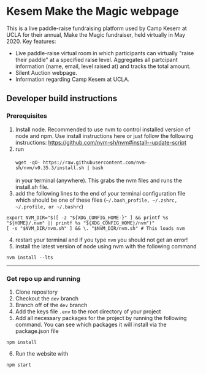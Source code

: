 # Kesem Make the Magic webpage
This is a live paddle-raise fundraising platform used by Camp Kesem at UCLA for their annual, Make the Magic fundraiser, held virtually in May 2020. 
Key features: 
- Live paddle-raise virtual room in which participants can virtually "raise their paddle" at a specified raise level. Aggregates all partcipant information (name, email, level raised at) and tracks the total amount.
- Silent Auction webpage. 
- Information regarding Camp Kesem at UCLA. 

## Developer build instructions

### Prerequisites

1.  Install node. Recommended to use nvm to control installed version of node and npm. Use install instructions here or just follow the following instructions: https://github.com/nvm-sh/nvm#install--update-script
2. run <br /><br />
```wget -qO- https://raw.githubusercontent.com/nvm-sh/nvm/v0.35.3/install.sh | bash```
<br /><br />
in your terminal (anywhere). This grabs the nvm files and runs the install.sh file.
3. add the following lines to the end of your terminal configuration file which should be one of these files (`~/.bash_profile, ~/.zshrc, ~/.profile, or ~/.bashrc`)<br/>
```
export NVM_DIR="$([ -z "${XDG_CONFIG_HOME-}" ] && printf %s "${HOME}/.nvm" || printf %s "${XDG_CONFIG_HOME}/nvm")"
[ -s "$NVM_DIR/nvm.sh" ] && \. "$NVM_DIR/nvm.sh" # This loads nvm
```
4. restart your terminal and if you type `nvm` you should not get an error!
5. install the latest version of node using nvm with the following command
```
nvm install --lts
```

---

### Get repo up and running
1. Clone repository
2. Checkout the `dev` branch
3. Branch off of the `dev` branch
4. Add the keys file `.env` to the root directory of your project
5. Add all necessary packages for the project by running the following command. You can see which packages it will install via the package.json file
```
npm install
```
6. Run the website with
```
npm start
```

